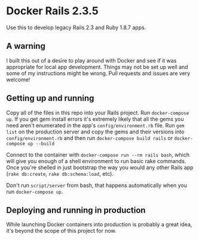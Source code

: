 # Docker Rails 2.3.5

Use this to develop legacy Rails 2.3 and Ruby 1.8.7 apps.

## A warning

I built this out of a desire to play around with Docker and see if it was appropriate for local app development. Things may not be set up well and some of my instructions might be wrong. Pull requests and issues are very welcome!

## Getting up and running

Copy all of the files in this repo into your Rails project. Run `docker-compose up`. If you get gem install errors it's extremely likely that all the gems you need aren't enumerated in the app's `config/environment.rb` file. Run `gem list` on the production server and copy the gems and their versions into `config/environment.rb` and then run `docker-compose build rails` or `docker-compose up --build`

Connect to the container with `docker-compose run --rm rails bash`, which will give you enough of a shell environment to run basic rake commands. Once you're shelled in just bootstrap the way you would any other Rails app (`rake db:create`, `rake db:schema:load`, etc).

Don't run `script/server` from bash, that happens automatically when you run `docker-compose up`.

## Deploying and running in production

While launching Docker containers into production is probably a great idea, it's beyond the scope of this project for now.

